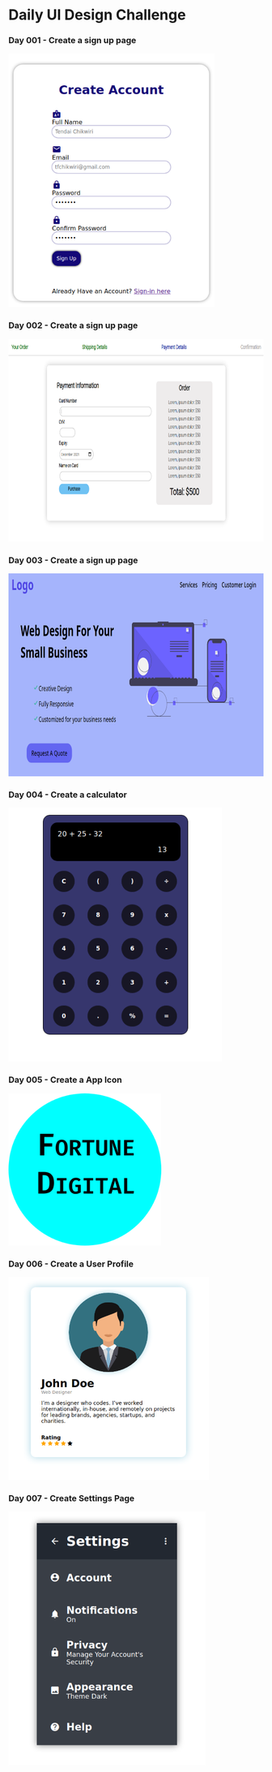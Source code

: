 # Daily UI Design Challenge

### Day 001 - Create a sign up page
<img src="Day001/sign-up.png" height="500">

### Day 002 - Create a sign up page
<img src="Day002/credit-card.png" height="400">

### Day 003 - Create a sign up page
<img src="Day003/public/landing-page.png" height="400">

### Day 004 - Create a calculator
<img src="Day004/calculator.png" height="500">

### Day 005 - Create a App Icon
<img src="Day005/bitmap.png" height="300">

### Day 006 - Create a User Profile
<img src="Day006/UserProfile.png" height="400">

### Day 007 - Create Settings Page
<img src="Day007/settings.png" height="500">